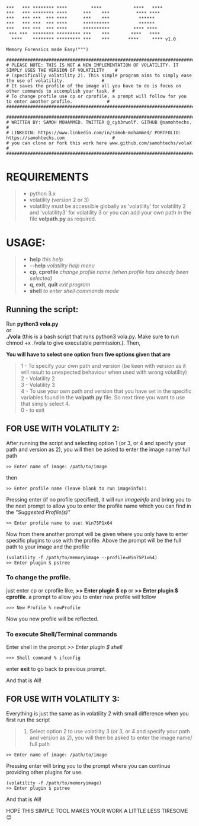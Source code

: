     ***   *** ******** ****         ****            ****   ****
    ***   *** ******** ****      ***    ***          **** ****
    ***   *** ***  *** ****      ***    ***           ******
    ***   *** ***  *** ****      **********           ******
    ***   *** ***  *** ****      **********         **** ****
     *** ***  ******** ********* ***    ***        ****   ****
      ****    ******** ********* ***    ***       ****     **** v1.0
      
    Memory Forensics made Easy!""")

    ############################################################################################################
    # PLEASE NOTE: THIS IS NOT A NEW IMPLEMENTATION OF VOLATILITY. IT SIMPLY USES THE VERSION OF VOLATILITY    #
    # (specifically volatility 2). This simple program aims to simply ease the use of volatility.              #
    # It saves the profile of the image all you have to do is focus on other commands to accomplish your task. #
    # To change profile use cp or cprofile, a prompt will follow for you to enter another profile.             #
    ############################################################################################################

    ############################################################################################################
    # WRITTEN BY: SAMOH MOHAMMED. TWITTER @_cyb3rwolf. GITHUB @samohtechs.                                     #
    # LINKEDIN: https://www.linkedin.com/in/samoh-mohammed/ PORTFOLIO: https://samohtechs.com                  #
    # you can clone or fork this work here www.github.com/samohtechs/volaX                                     #
    ############################################################################################################
    
   # __REQUIREMENTS__
  > - python 3.x <br>
  > - volatility (version 2 or 3) <br>
  > - volatility must be accessible globally as 'volatility' for volatility 2 and 'volatility3' for volatility 3 or you can add your own path in 
      the file __volpath.py__ as required.
  
  # __USAGE:__
  > - __help__           _this help_ <br>
  > - __--help__           _volatility help menu_ <br>
  > - __cp, cprofile__   _change profile name (when profile has already been selected)_ <br>
  > - __q, exit, quit__  _exit program_ <br>
  > - __shell__          _to enter shell commands mode_ <br>
  
  ## Running the script:
  Run __python3 vola.py__ <br>
  or <br>
  __./vola__ (this is a bash script that runs python3 vola.py. Make sure to run chmod +x ./vola to give executable permission.). Then, <br>
  
  __You will have to select one option from five options given that are__ <br>
  > 1 - To specify your own path and version (be keen with version as it will result to unexpected behaviour when used with wrong volatility) <br>
  > 2 - Volatility 2 <br>
  > 3 - Volatility 3 <br>
  > 4 - To use your own path and version that you have set in the specific variables found in the __volpath.py__ file. So next time you want to use that           simply select 4. <br>
  > 0 - to exit <br>
  
  ## FOR USE WITH VOLATILITY 2:
  After running the script and selecting option 1 (or 3, or 4 and specify your path and version as 2), you will then be asked to enter the image name/ full path <br>
  
    >> Enter name of image: /path/to/image
  then
  
    >> Enter profile name (leave blank to run imageinfo):
  
  Pressing enter (if no profile specified), it will run _imageinfo_ and bring you to the next prompt to allow you to enter the profile name which you can find in the _"Suggested Profile(s)"_
  
    >> Enter profile name to use: Win7SP1x64
  
  Now from there another prompt will be given where you only have to enter specific plugins to use with the profile. Above the prompt will be the full path to your image and the profile
  
    (volatility -f /path/to/memoryimage --profile=Win7SP1x64)
    >> Enter plugin $ pstree

  ### To change the profile.
  just enter cp or cprofile like, __>> Enter plugin $ cp__ or __>> Enter plugin $ cprofile__. a prompt to allow you to enter new profile will follow
  
    >>> New Profile % newProfile
  
  Now you new profile will be reflected.
  
  ### To execute Shell/Terminal commands
  Enter shell in the prompt _>> Enter plugin $ shell_
  
    >>> Shell command % ifconfig
  
  enter __exit__ to go back to previous prompt.
  
  And that is All!
  
  ## FOR USE WITH VOLATILITY 3:
  Everything is just the same as in volatility 2 with small difference when you first run the script <br>
  
  > 1. Select option 2 to use volatility 3 (or 3, or 4 and specify your path and version as 2), you will then be asked to enter the image name/ full path <br>
  
    >> Enter name of image: /path/to/image
  
  Pressing enter will bring you to the prompt where you can continue providing other plugins for use.
  
    (volatility -f /path/to/memoryimage)
    >> Enter plugin $ pstree
  
  And that is All!
  
  HOPE THIS SIMPLE TOOL MAKES YOUR WORK A LITTLE LESS TIRESOME 😊
